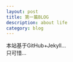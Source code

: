 ```yaml
---
layout: post
title: 第一篇BLOG
description: about life
category: blog
---
```


本站基于GitHub+Jekyll... <br/>
只可惜...

